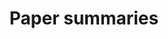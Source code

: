 ---
title: Paper summaries
menu:
  sidebar:
    name: Paper summaries
    identifier: r_papers
    weight: 20
---